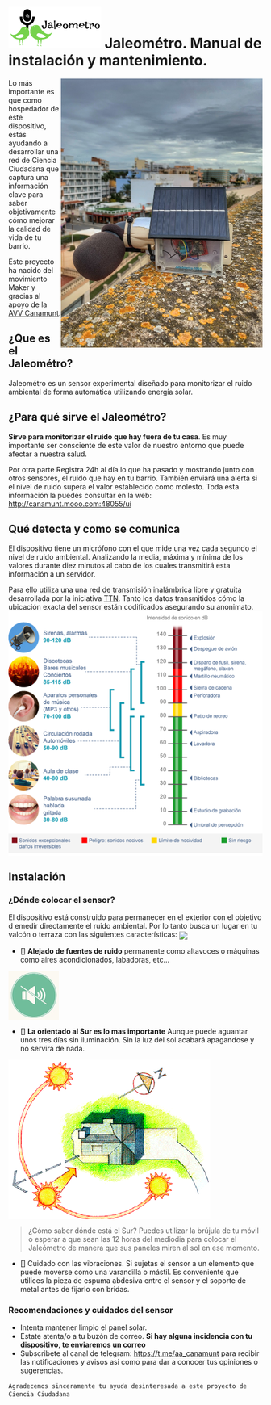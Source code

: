 # <img src="./img/jaleometro_logo_min_transparent.png" />  Jaleométro. Manual de instalación y mantenimiento.
<img src="./img/jaleometro_1.jpg" width="400" align="right"/> 

Lo más importante es que como hospedador de este dispositivo, estás ayudando a desarrollar una red de Ciencia Ciudadana que captura una información clave para saber objetivamente cómo mejorar la calidad de vida de tu barrio.

Este proyecto ha nacido del movimiento Maker y gracias al apoyo de la [AVV Canamunt](https://es-la.facebook.com/avvcanamunt/).

## ¿Que es el Jaleométro?

Jaleométro es un sensor experimental diseñado para monitorizar el ruido ambiental de forma automática utilizando energía solar.

## ¿Para qué sirve el Jaleométro?

**Sirve para monitorizar el ruido que hay fuera de tu casa**. Es muy importante ser consciente de este valor de nuestro entorno que puede afectar a nuestra salud. 

Por otra parte Registra 24h al día lo que ha pasado y mostrando junto con otros sensores, el ruido que hay en tu barrio. También enviará una alerta si el nivel de ruido supera el valor establecido como molesto. Toda esta información la puedes consultar en la web: http://canamunt.mooo.com:48055/ui

## Qué detecta y como se comunica

El dispositivo tiene un micrófono con el que mide una vez cada segundo el nivel de ruido ambiental. Analizando la media, máxima y mínima de los valores durante diez minutos al cabo de los cuales transmitirá esta información a un servidor. 

Para ello utiliza una una red de transmisión inalámbrica libre y gratuita desarrollada por la iniciativa [TTN](https://www.thethingsnetwork.org/community/mallorca/). Tanto los datos transmitidos cómo la ubicación exacta del sensor están codificados asegurando su anonimato.
<img src="./img/escala_dba.png" align="center"/> 

## Instalación
### ¿Dónde colocar el sensor?
El dispositivo está construido para permanecer en el exterior con el objetivo d emedir directamente el ruido ambiental. Por lo tanto busca un lugar en tu valcón o terraza con las siguientes características:
<img src="./img/escala?dba.png" width="400" align="center"/> 

- [] **Alejado de fuentes de ruido** permanente como altavoces o máquinas como aires acondicionados, labadoras, etc...

<img src="./img/no_noise.png" width="100" align="center"/> 

- [] **La orientado al Sur es lo mas importante** Aunque puede aguantar unos tres días sin iluminación. Sin la luz del sol acabará apagandose y no servirá de nada.

<img src="./img/Optimal-Solar-Orientation.png" width="400" align="center"/> 

> ¿Cómo saber dónde está el Sur? Puedes utilizar la brújula de tu móvil o esperar a que sean las 12 horas del mediodia para colocar el Jaleómetro de manera que sus paneles miren al sol en ese momento.

- [] Cuidado con las vibraciones. Si sujetas el sensor a un elemento que puede moverse como una varandilla o mástil. Es conveniente que utilices la pieza de espuma abdesiva entre el sensor y el soporte de metal antes de fijarlo con bridas.

### Recomendaciones y cuidados del sensor
- Intenta mantener limpio el panel solar.
- Estate atenta/o a tu buzón de correo. **Si hay alguna incidencia con tu dispositivo, te enviaremos un correo**
- Subscribete al canal de telegram: https://t.me/aa_canamunt para recibir las notificaciones y avisos asi como para dar a conocer tus opiniones o sugerencias.

```
Agradecemos sinceramente tu ayuda desinteresada a este proyecto de Ciencia Ciudadana
```




